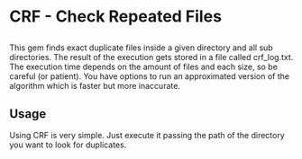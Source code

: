 # CRF - Check Repeated Files
## 
 
This gem finds exact duplicate files inside a given directory and all sub directories. The result of the execution gets stored in a file called crf_log.txt. The execution time depends on the amount of files and each size, so be careful (or patient). You have options to run an approximated version of the algorithm which is faster but more inaccurate.

## Usage

Using CRF is very simple. Just execute it passing the path of the directory you want to look for duplicates.
